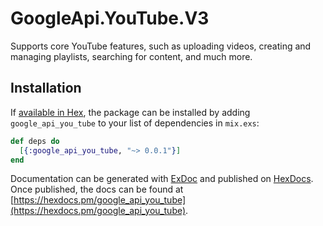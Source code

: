 # GoogleApi.YouTube.V3

Supports core YouTube features, such as uploading videos, creating and managing playlists, searching for content, and much more.

## Installation

If [available in Hex](https://hex.pm/docs/publish), the package can be installed
by adding `google_api_you_tube` to your list of dependencies in `mix.exs`:

```elixir
def deps do
  [{:google_api_you_tube, "~> 0.0.1"}]
end
```

Documentation can be generated with [ExDoc](https://github.com/elixir-lang/ex_doc)
and published on [HexDocs](https://hexdocs.pm). Once published, the docs can
be found at [https://hexdocs.pm/google_api_you_tube](https://hexdocs.pm/google_api_you_tube).
